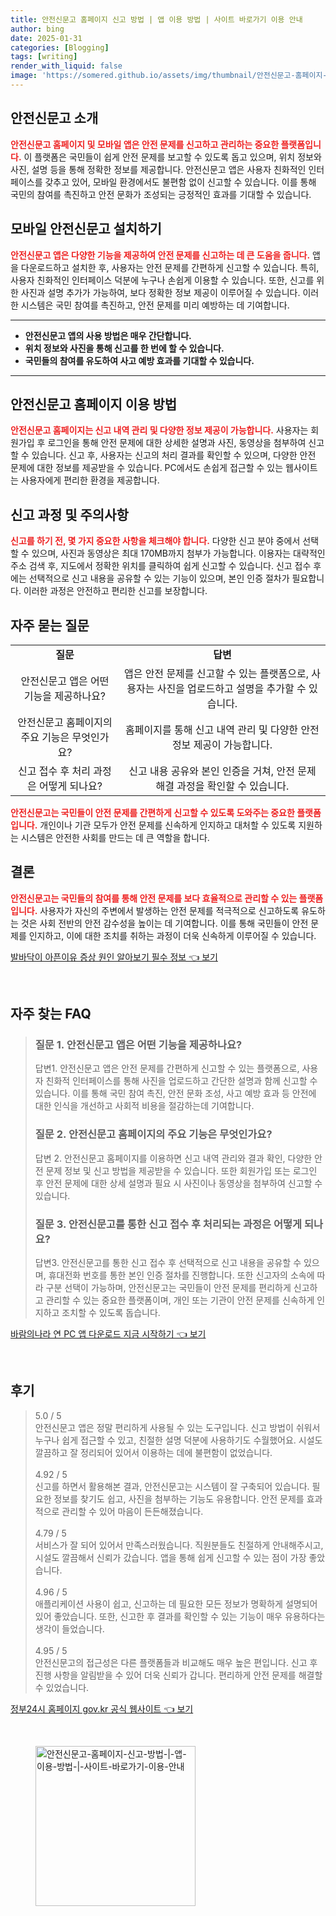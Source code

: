 ```yaml
---
title: 안전신문고 홈페이지 신고 방법 | 앱 이용 방법 | 사이트 바로가기 이용 안내
author: bing
date: 2025-01-31
categories: [Blogging]
tags: [writing]
render_with_liquid: false
image: 'https://somered.github.io/assets/img/thumbnail/안전신문고-홈페이지-신고-방법-|-앱-이용-방법-|-사이트-바로가기-이용-안내.webp'
---
```



<h2 id='안전신문고_소개'>안전신문고 소개</h2>

<p><b><span style="color: #ee2323;">안전신문고 홈페이지 및 모바일 앱은 안전 문제를 신고하고 관리하는 중요한 플랫폼입니다.</span></b> 이 플랫폼은 국민들이 쉽게 안전 문제를 보고할 수 있도록 돕고 있으며, 위치 정보와 사진, 설명 등을 통해 정확한 정보를 제공합니다. 안전신문고 앱은 사용자 친화적인 인터페이스를 갖추고 있어, 모바일 환경에서도 불편함 없이 신고할 수 있습니다. 이를 통해 국민의 참여를 촉진하고 안전 문화가 조성되는 긍정적인 효과를 기대할 수 있습니다.</p>

<h2 id='모바일_안전신문고_설치하기'>모바일 안전신문고 설치하기</h2>

<p><b><span style="color: #ee2323;">안전신문고 앱은 다양한 기능을 제공하여 안전 문제를 신고하는 데 큰 도움을 줍니다.</span></b> 앱을 다운로드하고 설치한 후, 사용자는 안전 문제를 간편하게 신고할 수 있습니다. 특히, 사용자 친화적인 인터페이스 덕분에 누구나 손쉽게 이용할 수 있습니다. 또한, 신고를 위한 사진과 설명 추가가 가능하여, 보다 정확한 정보 제공이 이루어질 수 있습니다. 이러한 시스템은 국민 참여를 촉진하고, 안전 문제를 미리 예방하는 데 기여합니다.</p>

<hr />

<ul>
    <li><b>안전신문고 앱의 사용 방법은 매우 간단합니다.</b></li>
    <li><b>위치 정보와 사진을 통해 신고를 한 번에 할 수 있습니다.</b></li>
    <li><b>국민들의 참여를 유도하여 사고 예방 효과를 기대할 수 있습니다.</b></li>
</ul>

<hr />

<h2 id='안전신문고_홈페이지_이용방법'>안전신문고 홈페이지 이용 방법</h2>

<p><b><span style="color: #ee2323;">안전신문고 홈페이지는 신고 내역 관리 및 다양한 정보 제공이 가능합니다.</span></b> 사용자는 회원가입 후 로그인을 통해 안전 문제에 대한 상세한 설명과 사진, 동영상을 첨부하여 신고할 수 있습니다. 신고 후, 사용자는 신고의 처리 결과를 확인할 수 있으며, 다양한 안전 문제에 대한 정보를 제공받을 수 있습니다. PC에서도 손쉽게 접근할 수 있는 웹사이트는 사용자에게 편리한 환경을 제공합니다.</p>

<h2 id='신고_과정_및_주의사항'>신고 과정 및 주의사항</h2>

<p><b><span style="color: #ee2323;">신고를 하기 전, 몇 가지 중요한 사항을 체크해야 합니다.</span></b> 다양한 신고 분야 중에서 선택할 수 있으며, 사진과 동영상은 최대 170MB까지 첨부가 가능합니다. 이용자는 대략적인 주소 검색 후, 지도에서 정확한 위치를 클릭하여 쉽게 신고할 수 있습니다. 신고 접수 후에는 선택적으로 신고 내용을 공유할 수 있는 기능이 있으며, 본인 인증 절차가 필요합니다. 이러한 과정은 안전하고 편리한 신고를 보장합니다.</p>

<h2 id='자주_묻는_질문'>자주 묻는 질문</h2>

<table>
    <tr>
        <td style="text-align: center; height: 17px;"><b>질문</b></td>
        <td style="text-align: center; height: 17px;"><b>답변</b></td>
    </tr>
    <tr>
        <td style="text-align: center; height: 17px;">안전신문고 앱은 어떤 기능을 제공하나요?</td>
        <td style="text-align: center; height: 17px;">앱은 안전 문제를 신고할 수 있는 플랫폼으로, 사용자는 사진을 업로드하고 설명을 추가할 수 있습니다.</td>
    </tr>
    <tr>
        <td style="text-align: center; height: 17px;">안전신문고 홈페이지의 주요 기능은 무엇인가요?</td>
        <td style="text-align: center; height: 17px;">홈페이지를 통해 신고 내역 관리 및 다양한 안전 정보 제공이 가능합니다.</td>
    </tr>
    <tr>
        <td style="text-align: center; height: 17px;">신고 접수 후 처리 과정은 어떻게 되나요?</td>
        <td style="text-align: center; height: 17px;">신고 내용 공유와 본인 인증을 거쳐, 안전 문제 해결 과정을 확인할 수 있습니다.</td>
    </tr>
</table>

<p><b><span style="color: #ee2323;">안전신문고는 국민들이 안전 문제를 간편하게 신고할 수 있도록 도와주는 중요한 플랫폼입니다.</span></b> 개인이나 기관 모두가 안전 문제를 신속하게 인지하고 대처할 수 있도록 지원하는 시스템은 안전한 사회를 만드는 데 큰 역할을 합니다.</p>

<h2 id='결론'>결론</h2>

<p><b><span style="color: #ee2323;">안전신문고는 국민들의 참여를 통해 안전 문제를 보다 효율적으로 관리할 수 있는 플랫폼입니다.</span></b> 사용자가 자신의 주변에서 발생하는 안전 문제를 적극적으로 신고하도록 유도하는 것은 사회 전반의 안전 감수성을 높이는 데 기여합니다. 이를 통해 국민들이 안전 문제를 인지하고, 이에 대한 조치를 취하는 과정이 더욱 신속하게 이루어질 수 있습니다.</p>


<p><a class="click-button" title="발바닥이 아픈이유 증상 원인 알아보기 필수 정보" href="https://somered.github.io/posts/%EB%B0%9C%EB%B0%94%EB%8B%A5%EC%9D%B4-%EC%95%84%ED%94%88%EC%9D%B4%EC%9C%A0-%EC%A6%9D%EC%83%81-%EC%9B%90%EC%9D%B8-%EC%95%8C%EC%95%84%EB%B3%B4%EA%B8%B0-%ED%95%84%EC%88%98-%EC%A0%95%EB%B3%B4/" rel="dofollow">발바닥이 아픈이유 증상 원인 알아보기 필수 정보 👈 보기</a></p><br>
<h2 id='자주_찾는_FAQ'>자주 찾는 FAQ</h2>
<div itemscope="" itemtype="https://schema.org/FAQPage"> 
<blockquote> 
<div itemscope="" itemprop="mainEntity" itemtype="https://schema.org/Question"> 
<h3 itemprop="name">질문 1. 안전신문고 앱은 어떤 기능을 제공하나요?</h3> 
<div itemscope="" itemprop="acceptedAnswer" itemtype="https://schema.org/Answer"> 
<span itemprop="text"> 
<p>답변1. 안전신문고 앱은 안전 문제를 간편하게 신고할 수 있는 플랫폼으로, 사용자 친화적 인터페이스를 통해 사진을 업로드하고 간단한 설명과 함께 신고할 수 있습니다. 이를 통해 국민 참여 촉진, 안전 문화 조성, 사고 예방 효과 등 안전에 대한 인식을 개선하고 사회적 비용을 절감하는데 기여합니다.</p> 
</span> 
</div> 
</div> 

<div itemscope="" itemprop="mainEntity" itemtype="https://schema.org/Question"> 
<h3 itemprop="name">질문 2. 안전신문고 홈페이지의 주요 기능은 무엇인가요?</h3> 
<div itemscope="" itemprop="acceptedAnswer" itemtype="https://schema.org/Answer"> 
<span itemprop="text"> 
<p>답변 2. 안전신문고 홈페이지를 이용하면 신고 내역 관리와 결과 확인, 다양한 안전 문제 정보 및 신고 방법을 제공받을 수 있습니다. 또한 회원가입 또는 로그인 후 안전 문제에 대한 상세 설명과 필요 시 사진이나 동영상을 첨부하여 신고할 수 있습니다.</p> 
</span> 
</div> 
</div> 

<div itemscope="" itemprop="mainEntity" itemtype="https://schema.org/Question"> 
<h3 itemprop="name">질문 3. 안전신문고를 통한 신고 접수 후 처리되는 과정은 어떻게 되나요?</h3> 
<div itemscope="" itemprop="acceptedAnswer" itemtype="https://schema.org/Answer"> 
<span itemprop="text"> 
<p>답변3. 안전신문고를 통한 신고 접수 후 선택적으로 신고 내용을 공유할 수 있으며, 휴대전화 번호를 통한 본인 인증 절차를 진행합니다. 또한 신고자의 소속에 따라 구분 선택이 가능하며, 안전신문고는 국민들이 안전 문제를 편리하게 신고하고 관리할 수 있는 중요한 플랫폼이며, 개인 또는 기관이 안전 문제를 신속하게 인지하고 조치할 수 있도록 돕습니다.</p> 
</span> 
</div> 
</div> 
</blockquote> 
</div>
<p><a class="click-button" title="바람의나라 연 PC 앱 다운로드 지금 시작하기" href="https://somered.github.io/posts/%EB%B0%94%EB%9E%8C%EC%9D%98%EB%82%98%EB%9D%BC-%EC%97%B0-PC-%EC%95%B1-%EB%8B%A4%EC%9A%B4%EB%A1%9C%EB%93%9C-%EC%A7%80%EA%B8%88-%EC%8B%9C%EC%9E%91%ED%95%98%EA%B8%B0/" rel="dofollow">바람의나라 연 PC 앱 다운로드 지금 시작하기 👈 보기</a></p><br>
<h2 id='후기'>후기</h2>
<div itemscope itemtype="https://schema.org/Product">
  <blockquote>
  <div itemprop="review" itemscope itemtype="https://schema.org/Review">
      <div itemprop="reviewRating" itemscope itemtype="https://schema.org/Rating"> <span itemprop="ratingValue">5.0</span> / <span itemprop="bestRating">5</span> </div>
      <span itemprop="reviewBody">안전신문고 앱은 정말 편리하게 사용될 수 있는 도구입니다. 신고 방법이 쉬워서 누구나 쉽게 접근할 수 있고, 친절한 설명 덕분에 사용하기도 수월했어요. 시설도 깔끔하고 잘 정리되어 있어서 이용하는 데에 불편함이 없었습니다.</span>
  </div>
  <br>
  <div itemprop="review" itemscope itemtype="https://schema.org/Review">
      <div itemprop="reviewRating" itemscope itemtype="https://schema.org/Rating"> <span itemprop="ratingValue">4.92</span> / <span itemprop="bestRating">5</span> </div>
      <span itemprop="reviewBody">신고를 하면서 활용해본 결과, 안전신문고는 시스템이 잘 구축되어 있습니다. 필요한 정보를 찾기도 쉽고, 사진을 첨부하는 기능도 유용합니다. 안전 문제를 효과적으로 관리할 수 있어 마음이 든든해졌습니다.</span>
  </div>
  <br>
  <div itemprop="review" itemscope itemtype="https://schema.org/Review">
      <div itemprop="reviewRating" itemscope itemtype="https://schema.org/Rating"> <span itemprop="ratingValue">4.79</span> / <span itemprop="bestRating">5</span> </div>
      <span itemprop="reviewBody">서비스가 잘 되어 있어서 만족스러웠습니다. 직원분들도 친절하게 안내해주시고, 시설도 깔끔해서 신뢰가 갔습니다. 앱을 통해 쉽게 신고할 수 있는 점이 가장 좋았습니다.</span>
  </div>
  <br>
  <div itemprop="review" itemscope itemtype="https://schema.org/Review">
      <div itemprop="reviewRating" itemscope itemtype="https://schema.org/Rating"> <span itemprop="ratingValue">4.96</span> / <span itemprop="bestRating">5</span> </div>
      <span itemprop="reviewBody">애플리케이션 사용이 쉽고, 신고하는 데 필요한 모든 정보가 명확하게 설명되어 있어 좋았습니다. 또한, 신고한 후 결과를 확인할 수 있는 기능이 매우 유용하다는 생각이 들었습니다.</span>
  </div>
  <br>
  <div itemprop="review" itemscope itemtype="https://schema.org/Review">
      <div itemprop="reviewRating" itemscope itemtype="https://schema.org/Rating"> <span itemprop="ratingValue">4.95</span> / <span itemprop="bestRating">5</span> </div>
      <span itemprop="reviewBody">안전신문고의 접근성은 다른 플랫폼들과 비교해도 매우 높은 편입니다. 신고 후 진행 사항을 알림받을 수 있어 더욱 신뢰가 갑니다. 편리하게 안전 문제를 해결할 수 있었습니다.</span>
  </div>
  </blockquote>
</div>
<p><a class="click-button" title="정부24시 홈페이지 gov.kr 공식 웹사이트" href="https://somered.github.io/posts/%EC%A0%95%EB%B6%8024%EC%8B%9C-%ED%99%88%ED%8E%98%EC%9D%B4%EC%A7%80-gov.kr-%EA%B3%B5%EC%8B%9D-%EC%9B%B9%EC%82%AC%EC%9D%B4%ED%8A%B8/" rel="dofollow">정부24시 홈페이지 gov.kr 공식 웹사이트 👈 보기</a></p><br>
<figure class="image"><img src="https://somered.github.io/assets/img/thumbnail/안전신문고-홈페이지-신고-방법-|-앱-이용-방법-|-사이트-바로가기-이용-안내.webp" alt="안전신문고-홈페이지-신고-방법-|-앱-이용-방법-|-사이트-바로가기-이용-안내" width="256" height="256"></figure>